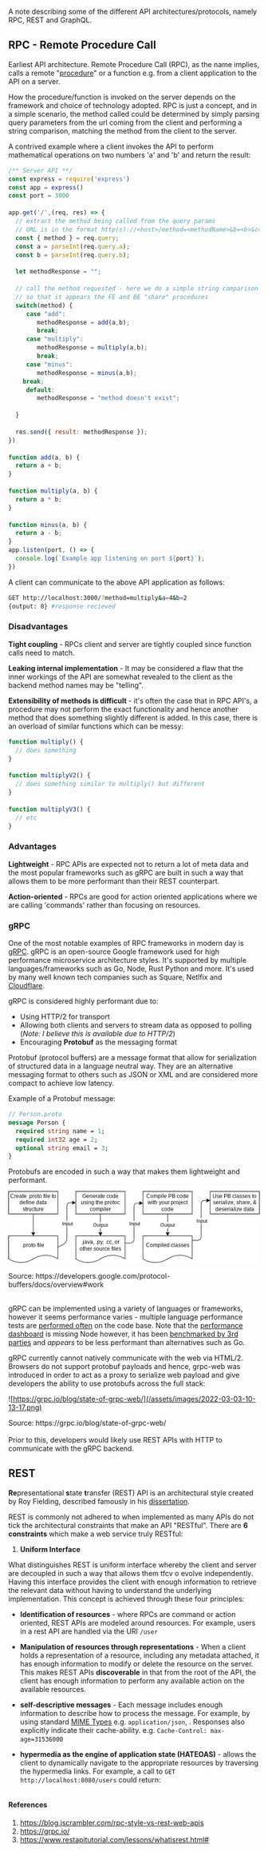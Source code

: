 
A note describing some of the different API architectures/protocols, namely RPC, REST and GraphQL.

## RPC - Remote Procedure Call

Earliest API architecture. Remote Procedure Call (RPC), as the name implies, calls a remote "[procedure](programming-paradigms#procedural-programming,1:#*)" or a function e.g. from a client application to the API on a server.

How the procedure/function is invoked on the server depends on the framework and choice of technology adopted. RPC is just a concept, and in a simple scenario, the method called could be determined by simply parsing query parameters from the url coming from the client and performing a string comparison, matching the method from the client to the server.

A contrived example where a client invokes the API to perform mathematical operations on two numbers 'a' and 'b' and return the result:

```Javascript
/** Server API **/
const express = require('express')
const app = express()
const port = 3000

app.get('/',(req, res) => {
  // extract the method being called from the query params
  // URL is in the format http(s)://<host>/method=<methodName>&b=<b>&c=<c>
  const { method } = req.query;
  const a = parseInt(req.query.a);
  const b = parseInt(req.query.b);

  let methodResponse = "";

  // call the method requested - here we do a simple string comparison
  // so that it appears the FE and BE "share" procedures
  switch(method) {
     case "add":
     	methodResponse = add(a,b);
        break;
     case "multiply":
     	methodResponse = multiply(a,b);
        break;
     case "minus":
     	methodResponse = minus(a,b);
	break;
     default:
        methodResponse = "method doesn't exist";

  }

  res.send({ result: methodResponse });
})

function add(a, b) {
  return a + b;
}

function multiply(a, b) {
  return a * b;
}

function minus(a, b) {
  return a - b;
}
app.listen(port, () => {
  console.log(`Example app listening on port ${port}`);
})

```

A client can communicate to the above API application as follows:

```bash
GET http://localhost:3000/?method=multiply&a=4&b=2
{output: 8} #response recieved

```

### Disadvantages

**Tight coupling** - RPCs client and server are tightly coupled since function calls need to match.

**Leaking internal implementation** - It may be considered a flaw that the inner workings of the API are somewhat revealed to the client as the backend method names may be "telling".

**Extensibility of methods is difficult** - it's often the case that in RPC API's, a procedure may not perform the exact functionality and hence another method that does something slightly different is added. In this case, there is an overload of similar functions which can be messy:

```javascript
function multiply() {
  // does something
}

function multiplyV2() {
  // does something similar to multiply() but different
}

function multiplyV3() {
  // etc
}
```

### Advantages

**Lightweight** - RPC APIs are expected not to return a lot of meta data and the most popular frameworks such as gRPC are built in such a way that allows them to be more performant than their REST counterpart.

**Action-oriented** - RPCs are good for action oriented applications where we are calling 'commands' rather than focusing on resources.

### gRPC

One of the most notable examples of RPC frameworks in modern day is [gRPC](https://grpc.io/). gRPC is an open-source Google framework used for high performance microservice architecture styles. It's supported by multiple languages/frameworks such as Go, Node, Rust Python and more. It's used by many well known tech companies such as Square, Netlfix and [Cloudflare](https://blog.cloudflare.com/road-to-grpc/).

gRPC is considered highly performant due to:

- Using HTTP/2 for transport
- Allowing both clients and servers to stream data as opposed to polling (_Note: I believe this is available due to HTTP/2_)
- Encouraging **Protobuf** as the messaging format

Protobuf (protocol buffers) are a message format that allow for serialization of structured data in a language neutral way. They are an alternative messaging format to others such as JSON or XML and are considered more compact to achieve low latency.

Example of a Protobuf message:

```Protobuf
// Person.proto
message Person {
  required string name = 1;
  required int32 age = 2;
  optional string email = 3;
}
```

Protobufs are encoded in such a way that makes them lightweight and performant.

![](/assets/images/2022-03-03-10-51-00.png)

<caption>Source: https://developers.google.com/protocol-buffers/docs/overview#work</caption>
<br>
<br>

gRPC can be implemented using a variety of languages or frameworks, however it seems performance varies - multiple language performance tests are [performed often](https://grpc.io/docs/guides/benchmarking/) on the code base. Note that the [performance dashboard](https://grafana-dot-grpc-testing.appspot.com/?kiosk=tv) is missing Node however, it has been [benchmarked by 3rd parties](https://www.nexthink.com/blog/comparing-grpc-performance/) and _appears_ to be less performant than alternatives such as Go.

gRPC currently cannot natively communicate with the web via HTML/2. Browsers do not support protobuf payloads and hence, grpc-web was introduced in order to act as a proxy to serialize web payload and give developers the ability to use protobufs across the full stack:

![https://grpc.io/blog/state-of-grpc-web/](/assets/images/2022-03-03-10-13-17.png)

<caption>Source: https://grpc.io/blog/state-of-grpc-web/</caption>

</br>
</br>
Prior to this, developers would likely use REST APIs with HTTP to communicate with the gRPC backend.

## REST

**Re**presentational **s**tate **t**ransfer (REST) API is an architectural style created by Roy Fielding, described famously in his [dissertation](https://www.ics.uci.edu/~fielding/pubs/dissertation/rest_arch_style.htm).

REST is commonly not adhered to when implemented as many APIs do not tick the architectural constraints that make an API "RESTful". There are **6 constraints** which make a web service truly RESTful:

1. **Uniform Interface**

What distinguishes REST is uniform interface whereby the client and server are decoupled in such a way that allows them tfcv o evolve independently. Having this interface provides the client with enough information to retrieve the relevant data without having to understand the underlying implementation. This concept is achieved through these four principles:

- **Identification of resources** - where RPCs are command or action oriented, REST APIs are modeled around resources. For example, users in a rest API are handled via the URI `/user`

- **Manipulation of resources through representations** - When a client holds a representation of a resource, including any metadata attached, it has enough information to modify or delete the resource on the server. This makes REST APIs **discoverable** in that from the root of the API, the client has enough information to perform any available action on the available resources.

- **self-descriptive messages** - Each message includes enough information to describe how to process the message. For example, by using standard [MIME Types](https://en.wikipedia.org/wiki/Media_type#cite_note-10) e.g. `application/json`, . Responses also explicitly indicate their cache-ability. e.g. `Cache-Control: max-age=31536000`

- **hypermedia as the engine of application state (HATEOAS)** - allows the client to dynamically navigate to the appropriate resources by traversing the hypermedia links. For example, a call to `GET http://localhost:8080/users` could return:

```JSON


```

#### References

1. https://blog.jscrambler.com/rpc-style-vs-rest-web-apis
2. https://grpc.io/
3. https://www.restapitutorial.com/lessons/whatisrest.html#
